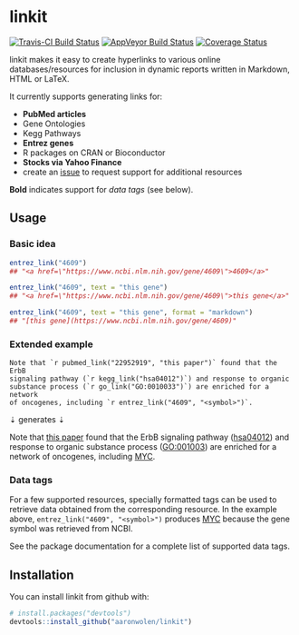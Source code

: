 # linkit

[![Travis-CI Build Status](https://travis-ci.org/aaronwolen/linkit.svg?branch=master)](https://travis-ci.org/aaronwolen/linkit)
[![AppVeyor Build Status](https://ci.appveyor.com/api/projects/status/github/aaronwolen/linkit?branch=master&svg=true)](https://ci.appveyor.com/project/aaronwolen/linkit)
[![Coverage Status](https://img.shields.io/codecov/c/github/aaronwolen/linkit/master.svg)](https://codecov.io/github/aaronwolen/linkit?branch=master)

linkit makes it easy to create hyperlinks to various online databases/resources for inclusion in dynamic reports written in Markdown, HTML or LaTeX.

It currently supports generating links for:

- **PubMed articles**
- Gene Ontologies
- Kegg Pathways
- **Entrez genes**
- R packages on CRAN or Bioconductor
- **Stocks via Yahoo Finance**
- create an [issue](https://github.com/aaronwolen/linkit/issues) to request support for additional resources

**Bold** indicates support for *data tags* (see below).

## Usage

### Basic idea

```r
entrez_link("4609")
## "<a href=\"https://www.ncbi.nlm.nih.gov/gene/4609\">4609</a>"

entrez_link("4609", text = "this gene")
## "<a href=\"https://www.ncbi.nlm.nih.gov/gene/4609\">this gene</a>"

entrez_link("4609", text = "this gene", format = "markdown")
## "[this gene](https://www.ncbi.nlm.nih.gov/gene/4609)"
```

### Extended example

```
Note that `r pubmed_link("22952919", "this paper")` found that the ErbB
signaling pathway (`r kegg_link("hsa04012")`) and response to organic
substance process (`r go_link("GO:0010033")`) are enriched for a network
of oncogenes, including `r entrez_link("4609", "<symbol>")`.
```

&#8675; generates &#8675;

Note that [this paper][1] found that the ErbB signaling pathway ([hsa04012][2]) and response to organic substance process ([GO:001003][3]) are enriched for a network of oncogenes, including [MYC][4].

### Data tags

For a few supported resources, specially formatted tags can be used to retrieve data obtained from the corresponding resource. In the example above, `entrez_link("4609", "<symbol>")` produces [MYC][4] because the gene symbol was retrieved from NCBI.

See the package documentation for a complete list of supported data tags.

## Installation

You can install linkit from github with:

```R
# install.packages("devtools")
devtools::install_github("aaronwolen/linkit")
```


<!-- links -->
[1]: https://www.ncbi.nlm.nih.gov/pubmed/22952919
[2]: http://www.genome.jp/dbget-bin/www_bget?pathway:hsa04012
[3]: http://amigo.geneontology.org/amigo/term/GO:0010033
[4]: https://www.ncbi.nlm.nih.gov/gene/4609